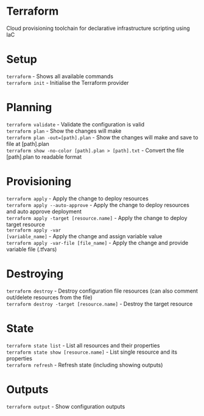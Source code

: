 # Terraform

Cloud provisioning toolchain for declarative infrastructure scripting using IaC

# Setup

<code>terraform</code> - Shows all available commands</br>
<code>terraform init</code> - Initialise the Terraform provider</br>

# Planning

<code>terraform validate</code> - Validate the configuration is valid</br>
<code>terraform plan</code> - Show the changes <apply> will make</br>
<code>terraform plan -out=[path].plan</code> - Show the changes <apply> will make and save to file at [path].plan</br>
<code>terraform show -no-color [path].plan > [path].txt</code> - Convert the file [path].plan to readable format</br>

# Provisioning

<code>terraform apply</code> - Apply the change to deploy resources</br>
<code>terraform apply --auto-approve</code> - Apply the change to deploy resources and auto approve deployment</br>
<code>terraform apply -target [resource.name]</code> - Apply the change to deploy target resource</br>
<code>terraform apply -var [variable_name]</code> - Apply the change and assign variable value</br>
<code>terraform apply -var-file [file_name]</code> - Apply the change and provide variable file (.tfvars)</br>

# Destroying

<code>terraform destroy</code> - Destroy configuration file resources (can also comment out/delete resources from the file)</br>
<code>terraform destroy -target [resource.name]</code> - Destroy the target resource</br>

# State

<code>terraform state list</code> - List all resources and their properties</br>
<code>terraform state show [resource.name]</code> - List single resource and its properties</br>
<code>terraform refresh</code> - Refresh state (including showing outputs)</br>

# Outputs

<code>terraform output</code> - Show configuration outputs</br>
